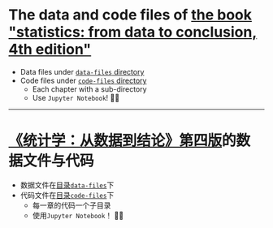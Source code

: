 # The data and code files of [the book "statistics: from data to conclusion, 4th edition"](https://book.douban.com/subject/24316364/)

- Data files under [`data-files` directory](data-files)
- Code files under [`code-files` directory](code-files)  
    - Each chapter with a sub-directory
    - Use `Jupyter Notebook`! 💖📔

---------

# [《统计学：从数据到结论》第四版](https://book.douban.com/subject/24316364/)的数据文件与代码

- 数据文件在[目录`data-files`](data-files)下
- 代码文件在[目录`code-files`](code-files)下  
    - 每一章的代码一个子目录
    - 使用`Jupyter Notebook`！ 💖📔
